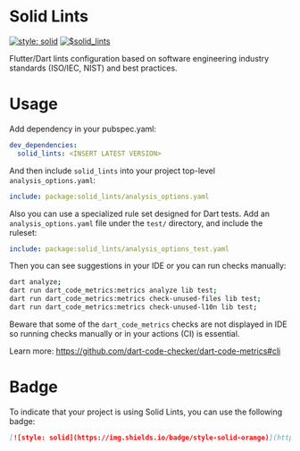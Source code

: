 # Solid Lints
[![style: solid](https://img.shields.io/badge/style-solid-orange)](https://pub.dev/packages/solid_lints)
[![$solid_lints](https://nokycucwgzweensacwfy.supabase.co/functions/v1/get_project_badge?projectName=solid_lints)](https://www.worklog.ai)


Flutter/Dart lints configuration based on software engineering industry standards (ISO/IEC, NIST) and best practices.

# Usage

Add dependency in your pubspec.yaml:

```yaml
dev_dependencies:
  solid_lints: <INSERT LATEST VERSION>
```

And then include `solid_lints` into your project top-level `analysis_options.yaml`:

```yaml
include: package:solid_lints/analysis_options.yaml
```

Also you can use a specialized rule set designed for Dart tests.
Add an `analysis_options.yaml` file under the `test/` directory, and include the ruleset:

```yaml
include: package:solid_lints/analysis_options_test.yaml
```

Then you can see suggestions in your IDE or you can run checks manually:

```bash
dart analyze;
dart run dart_code_metrics:metrics analyze lib test;
dart run dart_code_metrics:metrics check-unused-files lib test;
dart run dart_code_metrics:metrics check-unused-l10n lib test;

```
Beware that some of the `dart_code_metrics` checks are not displayed in IDE so running checks 
manually or in your actions (CI) is essential.

Learn more: https://github.com/dart-code-checker/dart-code-metrics#cli
# Badge

To indicate that your project is using Solid Lints, you can use the following badge:

```markdown
[![style: solid](https://img.shields.io/badge/style-solid-orange)](https://pub.dev/packages/solid_lints)
```
